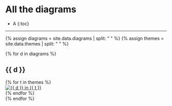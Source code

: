 # All the diagrams

* A
  {:toc}

---

{% assign diagrams = site.data.diagrams | split: " " %}
{% assign themes = site.data.themes | split: " " %}

{% for d in diagrams %}
## {{ d }}
<div class ="image-gallery">
{% for t in themes %}
  <div class="box">
    <a href="../gallery/img/{{ d }}-{{ t }}.svg">
      <img src="../gallery/img/{{ d }}-{{ t }}.svg " alt="{{ d }} in {{ t }}"  class="img-gallery" />
    </a>
  </div>
{% endfor %}
</div>
{% endfor %}
